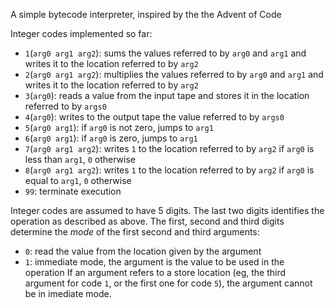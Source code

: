 A simple bytecode interpreter, inspired by the the Advent of Code

Integer codes implemented so far:
- `1`(`arg0 arg1 arg2`): sums the values referred to by `arg0` and `arg1` and writes it to the location referred to by `arg2`
- `2`(`arg0 arg1 arg2`): multiplies the values referred to by `arg0` and `arg1` and writes it to the location referred to by `arg2`
- `3`(`arg0`): reads a value from the input tape and stores it in the location referred to by `args0`
- `4`(`arg0`): writes to the output tape the value referred to by `args0`
- `5`(`arg0 arg1`): if `arg0` is not zero, jumps to `arg1`
- `6`(`arg0 arg1`): if `arg0` is zero, jumps to `arg1`
- `7`(`arg0 arg1 arg2`): writes `1` to the location referred to by `arg2` if `arg0` is less than `arg1`, `0` otherwise
- `8`(`arg0 arg1 arg2`): writes `1` to the location referred to by `arg2` if `arg0` is equal to `arg1`, `0` otherwise
- `99`: terminate execution

Integer codes are assumed to have 5 digits. The last two digits identifies the operation as described as above.
The first, second and third digits determine the _mode_ of the first second and third arguments:
- `0`: read the value from the location given by the argument
- `1`: immediate mode, the argument is the value to be used in the operation
If an argument refers to a store location (eg, the third argument for code `1`, or the first one for code `5`), the argument cannot be in imediate mode.
